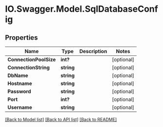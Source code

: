 # IO.Swagger.Model.SqlDatabaseConfig
## Properties

Name | Type | Description | Notes
------------ | ------------- | ------------- | -------------
**ConnectionPoolSize** | **int?** |  | [optional] 
**ConnectionString** | **string** |  | [optional] 
**DbName** | **string** |  | [optional] 
**Hostname** | **string** |  | [optional] 
**Password** | **string** |  | [optional] 
**Port** | **int?** |  | [optional] 
**Username** | **string** |  | [optional] 

[[Back to Model list]](../README.md#documentation-for-models) [[Back to API list]](../README.md#documentation-for-api-endpoints) [[Back to README]](../README.md)

